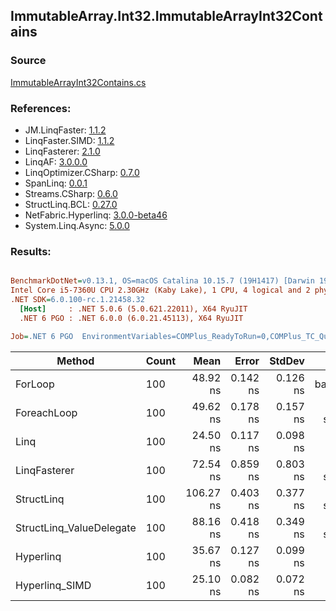 ﻿## ImmutableArray.Int32.ImmutableArrayInt32Contains

### Source
[ImmutableArrayInt32Contains.cs](../LinqBenchmarks/ImmutableArray/Int32/ImmutableArrayInt32Contains.cs)

### References:
- JM.LinqFaster: [1.1.2](https://www.nuget.org/packages/JM.LinqFaster/1.1.2)
- LinqFaster.SIMD: [1.1.2](https://www.nuget.org/packages/LinqFaster.SIMD/1.0.3)
- LinqFasterer: [2.1.0](https://www.nuget.org/packages/LinqFasterer/2.1.0)
- LinqAF: [3.0.0.0](https://www.nuget.org/packages/LinqAF/3.0.0.0)
- LinqOptimizer.CSharp: [0.7.0](https://www.nuget.org/packages/LinqOptimizer.CSharp/0.7.0)
- SpanLinq: [0.0.1](https://www.nuget.org/packages/SpanLinq/0.0.1)
- Streams.CSharp: [0.6.0](https://www.nuget.org/packages/Streams.CSharp/0.6.0)
- StructLinq.BCL: [0.27.0](https://www.nuget.org/packages/StructLinq/0.27.0)
- NetFabric.Hyperlinq: [3.0.0-beta46](https://www.nuget.org/packages/NetFabric.Hyperlinq/3.0.0-beta46)
- System.Linq.Async: [5.0.0](https://www.nuget.org/packages/System.Linq.Async/5.0.0)

### Results:
``` ini

BenchmarkDotNet=v0.13.1, OS=macOS Catalina 10.15.7 (19H1417) [Darwin 19.6.0]
Intel Core i5-7360U CPU 2.30GHz (Kaby Lake), 1 CPU, 4 logical and 2 physical cores
.NET SDK=6.0.100-rc.1.21458.32
  [Host]     : .NET 5.0.6 (5.0.621.22011), X64 RyuJIT
  .NET 6 PGO : .NET 6.0.0 (6.0.21.45113), X64 RyuJIT

Job=.NET 6 PGO  EnvironmentVariables=COMPlus_ReadyToRun=0,COMPlus_TC_QuickJitForLoops=1,COMPlus_TieredPGO=1  Runtime=.NET 6.0  

```
|                   Method | Count |      Mean |    Error |   StdDev |        Ratio | RatioSD |  Gen 0 | Allocated |
|------------------------- |------ |----------:|---------:|---------:|-------------:|--------:|-------:|----------:|
|                  ForLoop |   100 |  48.92 ns | 0.142 ns | 0.126 ns |     baseline |         |      - |         - |
|              ForeachLoop |   100 |  49.62 ns | 0.178 ns | 0.157 ns | 1.01x slower |   0.00x |      - |         - |
|                     Linq |   100 |  24.50 ns | 0.117 ns | 0.098 ns | 2.00x faster |   0.01x |      - |         - |
|             LinqFasterer |   100 |  72.54 ns | 0.859 ns | 0.803 ns | 1.48x slower |   0.02x | 0.2142 |     448 B |
|               StructLinq |   100 | 106.27 ns | 0.403 ns | 0.377 ns | 2.17x slower |   0.01x | 0.0153 |      32 B |
| StructLinq_ValueDelegate |   100 |  88.16 ns | 0.418 ns | 0.349 ns | 1.80x slower |   0.01x |      - |         - |
|                Hyperlinq |   100 |  35.67 ns | 0.127 ns | 0.099 ns | 1.37x faster |   0.01x | 0.0153 |      32 B |
|           Hyperlinq_SIMD |   100 |  25.10 ns | 0.082 ns | 0.072 ns | 1.95x faster |   0.01x |      - |         - |
